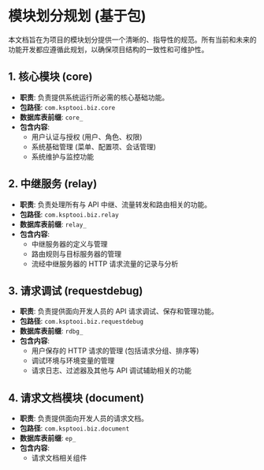# 模块划分规划 (基于包)

本文档旨在为项目的模块划分提供一个清晰的、指导性的规范。所有当前和未来的功能开发都应遵循此规划，以确保项目结构的一致性和可维护性。

## 1. 核心模块 (core)

- **职责**: 负责提供系统运行所必需的核心基础功能。
- **包路径**: `com.ksptooi.biz.core`
- **数据库表前缀**: `core_`
- **包含内容**:
  - 用户认证与授权 (用户、角色、权限)
  - 系统基础管理 (菜单、配置项、会话管理)
  - 系统维护与监控功能

## 2. 中继服务 (relay)

- **职责**: 负责处理所有与 API 中继、流量转发和路由相关的功能。
- **包路径**: `com.ksptooi.biz.relay`
- **数据库表前缀**: `relay_`
- **包含内容**:
  - 中继服务器的定义与管理
  - 路由规则与目标服务器的管理
  - 流经中继服务器的 HTTP 请求流量的记录与分析

## 3. 请求调试 (requestdebug)

- **职责**: 负责提供面向开发人员的 API 请求调试、保存和管理功能。
- **包路径**: `com.ksptooi.biz.requestdebug`
- **数据库表前缀**: `rdbg_`
- **包含内容**:
  - 用户保存的 HTTP 请求的管理 (包括请求分组、排序等)
  - 调试环境与环境变量的管理
  - 请求日志、过滤器及其他与 API 调试辅助相关的功能

## 4. 请求文档模块 (document)

- **职责**: 负责提供面向开发人员的请求文档。
- **包路径**: `com.ksptooi.biz.document`
- **数据库表前缀**: `ep_`
- **包含内容**:
  - 请求文档相关组件
